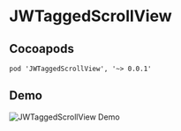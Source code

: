 # JWTaggedScrollView
## Cocoapods
    pod 'JWTaggedScrollView', '~> 0.0.1'
## Demo
![JWTaggedScrollView Demo](https://raw.githubusercontent.com/rhetty/JWTaggedScrollView/master/Screenshots/demo.gif "JWTaggedScrollView")
